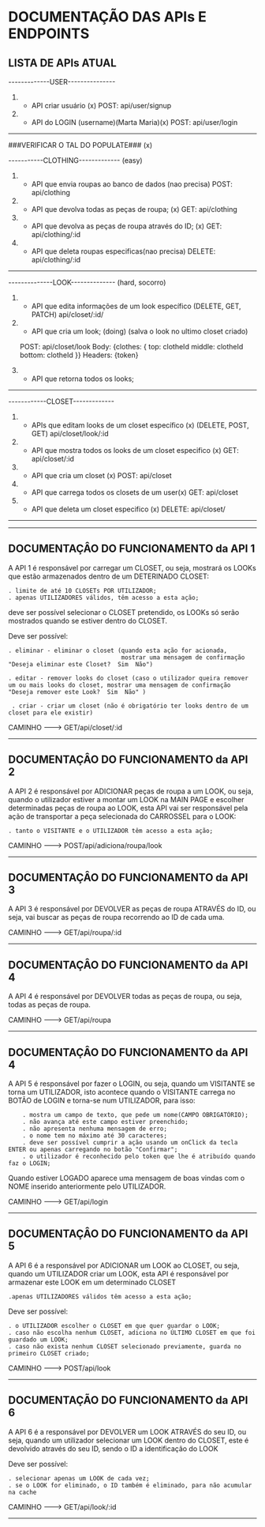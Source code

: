 

# DOCUMENTAÇÃO DAS APIs E ENDPOINTS

## LISTA DE APIs ATUAL

-------------USER---------------

1. - API criar usuário (x)
POST: api/user/signup

2. - API do LOGIN (username)(Marta Maria)(x)
POST: api/user/login

--------------------------------

###VERIFICAR O TAL DO POPULATE### (x)

-----------CLOTHING------------- (easy)

1. - API que envia roupas ao banco de dados (nao precisa)
POST: api/clothing

2. - API que devolva todas as peças de roupa; (x)
GET: api/clothing

1. - API que devolva as peças de roupa através do ID; (x)
GET: api/clothing/:id

3. - API que deleta roupas especificas(nao precisa)
DELETE: api/clothing/:id



--------------------------------

--------------LOOK-------------- (hard, socorro)

1. - API que edita informações de um look específico
    (DELETE, GET, PATCH)
    api/closet/:id/

2. - API que cria um look; (doing)
    (salva o look no ultimo closet criado)

    POST: api/closet/look
    Body: {clothes: {
        top: clotheId
        middle: clotheId
        bottom: clotheId
    }}
    Headers: {token}


3. - API que retorna todos os looks;

--------------------------------

------------CLOSET-------------

1. - APIs que editam looks de um closet específico (x)
    (DELETE, POST, GET)
    api/closet/look/:id

2. - API que mostra todos os looks de um closet especifico (x)
    GET: api/closet/:id

2. - API que cria um closet (x)
    POST: api/closet

3. - API que carrega todos os closets de um user(x)
    GET: api/closet

4. - API que deleta um closet especifico (x)
    DELETE: api/closet/
--------------------------------



---

## DOCUMENTAÇÂO DO FUNCIONAMENTO da API 1

A API 1 é responsável por carregar um CLOSET, ou seja, mostrará os LOOKs que estão armazenados dentro de um DETERINADO CLOSET:

    . limite de até 10 CLOSETs POR UTILIZADOR;
    . apenas UTILIZADORES válidos, têm acesso a esta ação;

deve ser possível selecionar o CLOSET pretendido, os LOOKs só serão mostrados quando se estiver dentro do CLOSET.

Deve ser possível:

    . eliminar - eliminar o closet (quando esta ação for acionada, 
                                    mostrar uma mensagem de confirmação "Deseja eliminar este Closet?  Sim  Não")

    . editar - remover looks do closet (caso o utilizador queira remover um ou mais looks do closet, mostrar uma mensagem de confirmação "Deseja remover este Look?  Sim  Não" )

     . criar - criar um closet (não é obrigatório ter looks dentro de um closet para ele existir)

CAMINHO ---> GET/api/closet/:id
 
 ---


## DOCUMENTAÇÂO DO FUNCIONAMENTO da API 2

A API 2 é responsável por ADICIONAR peças de roupa a um LOOK, ou seja, quando o utilizador estiver a montar um LOOK na MAIN PAGE
e escolher determinadas peças de roupa ao LOOK, esta API vai ser responsável pela ação de transportar a peça selecionada do CARROSSEL para o LOOK:

    . tanto o VISITANTE e o UTILIZADOR têm acesso a esta ação;  

CAMINHO ---> POST/api/adiciona/roupa/look

---

## DOCUMENTAÇÂO DO FUNCIONAMENTO da API 3

A API 3 é responsável por DEVOLVER as peças de roupa ATRAVÉS do ID, ou seja, vai buscar as peças de roupa recorrendo ao ID de cada uma.

CAMINHO ---> GET/api/roupa/:id

---

## DOCUMENTAÇÂO DO FUNCIONAMENTO da API 4

A API 4 é responsável por DEVOLVER todas as peças de roupa, ou seja, todas as peças de roupa.

CAMINHO ---> GET/api/roupa

---

## DOCUMENTAÇÂO DO FUNCIONAMENTO da API 4

A API 5 é responsável por fazer o LOGIN, ou seja, quando um VISITANTE se torna um UTILIZADOR, isto acontece quando o VISITANTE carrega no BOTÃO de LOGIN
e torna-se num UTILIZADOR, para isso:

        . mostra um campo de texto, que pede um nome(CAMPO OBRIGATÓRIO);
        . não avança até este campo estiver preenchido;
        . não apresenta nenhuma mensagem de erro;
        . o nome tem no máximo até 30 caracteres;
        . deve ser possível cumprir a ação usando um onClick da tecla ENTER ou apenas carregando no botão "Confirmar";
        . o utilizador é reconhecido pelo token que lhe é atribuído quando faz o LOGIN;

Quando estiver LOGADO aparece uma mensagem de boas vindas com o NOME inserido anteriormente pelo UTILIZADOR.

CAMINHO ---> GET/api/login

---

## DOCUMENTAÇÂO DO FUNCIONAMENTO da API 5

A API 6 é a responsável por ADICIONAR um LOOK ao CLOSET, ou seja, quando um UTILIZADOR criar um LOOK, esta API é responsável por armazenar este LOOK 
em um determinado CLOSET

    .apenas UTILIZADORES válidos têm acesso a esta ação;

Deve ser possível:

    . o UTILIZADOR escolher o CLOSET em que quer guardar o LOOK;
    . caso não escolha nenhum CLOSET, adiciona no ÚLTIMO CLOSET em que foi guardado um LOOK;
    . caso não exista nenhum CLOSET selecionado previamente, guarda no primeiro CLOSET criado;

CAMINHO ---> POST/api/look

---

## DOCUMENTAÇÃO DO FUNCIONAMENTO da API 6

A API 6 é a responsável por DEVOLVER um LOOK ATRAVÉS do seu ID, ou seja, quando um utilizador selecionar um LOOK dentro do CLOSET,
este é devolvido através do seu ID, sendo o ID a identificação do LOOK

Deve ser possível:

    . selecionar apenas um LOOK de cada vez;
    . se o LOOK for eliminado, o ID também é eliminado, para não acumular na cache
                    
CAMINHO ---> GET/api/look/:id

---



